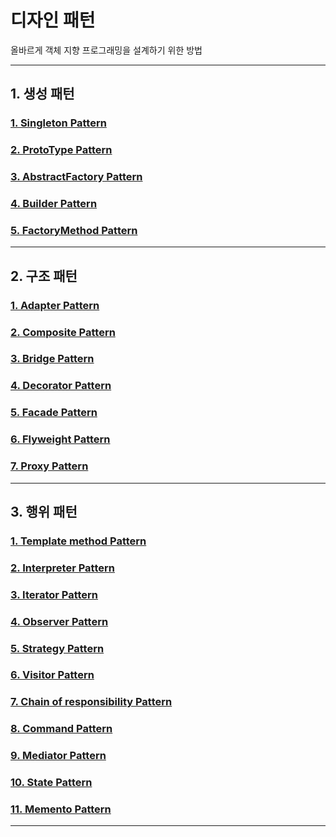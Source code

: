# 디자인 패턴
올바르게 객체 지향 프로그래밍을 설계하기 위한 방법   


-----------------------
## 1. 생성 패턴

### [1. Singleton Pattern](https://github.com/kyo705/Design-Pattern/blob/master/%EC%83%9D%EC%84%B1%20%ED%8C%A8%ED%84%B4/%EC%8B%B1%EA%B8%80%ED%86%A4%20%ED%8C%A8%ED%84%B4.md#singleton-%ED%8C%A8%ED%84%B4)  
### [2. ProtoType Pattern](https://github.com/kyo705/Design-Pattern/blob/master/%EC%83%9D%EC%84%B1%20%ED%8C%A8%ED%84%B4/%ED%94%84%EB%A1%9C%ED%86%A0%ED%83%80%EC%9E%85%20%ED%8C%A8%ED%84%B4.md#prototype-%ED%8C%A8%ED%84%B4)   
### [3. AbstractFactory Pattern](https://github.com/kyo705/Design-Pattern/blob/master/%EC%83%9D%EC%84%B1%20%ED%8C%A8%ED%84%B4/%EC%B6%94%EC%83%81%20%ED%8C%A9%ED%86%A0%EB%A6%AC%20%ED%8C%A8%ED%84%B4.md#abstractfactory-%ED%8C%A8%ED%84%B4)      
### [4. Builder Pattern](https://github.com/kyo705/Design-Pattern/blob/master/%EC%83%9D%EC%84%B1%20%ED%8C%A8%ED%84%B4/%EB%B9%8C%EB%8D%94%20%ED%8C%A8%ED%84%B4.md#builder-%ED%8C%A8%ED%84%B4)   
### [5. FactoryMethod Pattern](https://github.com/kyo705/Design-Pattern/blob/master/%EC%83%9D%EC%84%B1%20%ED%8C%A8%ED%84%B4/%ED%8C%A9%ED%86%A0%EB%A6%AC%20%EB%A9%94%EC%86%8C%EB%93%9C%20%ED%8C%A8%ED%84%B4.md#factorymethod-%ED%8C%A8%ED%84%B4)   
-----------------------
## 2. 구조 패턴

### [1. Adapter Pattern](https://github.com/kyo705/Design-Pattern/blob/master/%EA%B5%AC%EC%A1%B0%20%ED%8C%A8%ED%84%B4/%EC%96%B4%EB%8C%91%ED%84%B0%20%ED%8C%A8%ED%84%B4.md#adapter-%ED%8C%A8%ED%84%B4)   
### [2. Composite Pattern](https://github.com/kyo705/Design-Pattern/blob/master/%EA%B5%AC%EC%A1%B0%20%ED%8C%A8%ED%84%B4/%EC%BB%B4%ED%8F%AC%EC%A7%80%ED%8A%B8%20%ED%8C%A8%ED%84%B4.md#composite-%ED%8C%A8%ED%84%B4)   
### [3. Bridge Pattern](https://github.com/kyo705/Design-Pattern/blob/master/%EA%B5%AC%EC%A1%B0%20%ED%8C%A8%ED%84%B4/%EB%B8%8C%EB%A6%BF%EC%A7%80%20%ED%8C%A8%ED%84%B4.md#bridge-%ED%8C%A8%ED%84%B4)   
### [4. Decorator Pattern](https://github.com/kyo705/Design-Pattern/blob/master/%EA%B5%AC%EC%A1%B0%20%ED%8C%A8%ED%84%B4/%EB%8D%B0%EC%BD%94%EB%A0%88%EC%9D%B4%ED%84%B0%20%ED%8C%A8%ED%84%B4.md#decorator-%ED%8C%A8%ED%84%B4)   
### [5. Facade Pattern](https://github.com/kyo705/Design-Pattern/blob/master/%EA%B5%AC%EC%A1%B0%20%ED%8C%A8%ED%84%B4/%ED%8D%BC%EC%82%AC%EB%93%9C%20%ED%8C%A8%ED%84%B4.md#facade-%ED%8C%A8%ED%84%B4)   
### [6. Flyweight Pattern](https://github.com/kyo705/Design-Pattern/blob/master/%EA%B5%AC%EC%A1%B0%20%ED%8C%A8%ED%84%B4/%ED%94%8C%EB%9D%BC%EC%9D%B4%EC%9B%A8%EC%9D%B4%ED%8A%B8%20%ED%8C%A8%ED%84%B4.md#flyweight-%ED%8C%A8%ED%84%B4)   
### [7. Proxy Pattern](https://github.com/kyo705/Design-Pattern/blob/master/%EA%B5%AC%EC%A1%B0%20%ED%8C%A8%ED%84%B4/%ED%94%84%EB%A1%9D%EC%8B%9C%20%ED%8C%A8%ED%84%B4.md#proxy-%ED%8C%A8%ED%84%B4)   

-----------------------
## 3. 행위 패턴
### [1. Template method Pattern](https://github.com/kyo705/Design-Pattern/blob/master/%ED%96%89%EC%9C%84%20%ED%8C%A8%ED%84%B4/%ED%85%9C%ED%94%8C%EB%A6%BF%20%EB%A9%94%EC%86%8C%EB%93%9C%20%ED%8C%A8%ED%84%B4.md#templete-method-%ED%8C%A8%ED%84%B4)
### [2. Interpreter Pattern](https://github.com/kyo705/Design-Pattern/blob/master/%ED%96%89%EC%9C%84%20%ED%8C%A8%ED%84%B4/%EC%9D%B8%ED%84%B0%ED%94%84%EB%A6%AC%ED%84%B0%20%ED%8C%A8%ED%84%B4.md#interpreter-%ED%8C%A8%ED%84%B4)
### [3. Iterator Pattern](https://github.com/kyo705/Design-Pattern/blob/master/%ED%96%89%EC%9C%84%20%ED%8C%A8%ED%84%B4/%EC%9D%B4%ED%84%B0%EB%A0%88%EC%9D%B4%ED%84%B0%20%ED%8C%A8%ED%84%B4.md#iterator-%ED%8C%A8%ED%84%B4)
### [4. Observer Pattern](https://github.com/kyo705/Design-Pattern/blob/master/%ED%96%89%EC%9C%84%20%ED%8C%A8%ED%84%B4/%EC%98%B5%EC%A0%80%EB%B2%84%20%ED%8C%A8%ED%84%B4.md#observer-%ED%8C%A8%ED%84%B4)
### [5. Strategy Pattern](https://github.com/kyo705/Design-Pattern/blob/master/%ED%96%89%EC%9C%84%20%ED%8C%A8%ED%84%B4/%EC%A0%84%EB%9E%B5%20%ED%8C%A8%ED%84%B4.md#strategy-%ED%8C%A8%ED%84%B4)
### [6. Visitor Pattern](https://github.com/kyo705/Design-Pattern/blob/master/%ED%96%89%EC%9C%84%20%ED%8C%A8%ED%84%B4/%EB%B0%A9%EB%AC%B8%EC%9E%90%20%ED%8C%A8%ED%84%B4.md#visitor-%ED%8C%A8%ED%84%B4)
### [7. Chain of responsibility Pattern](https://github.com/kyo705/Design-Pattern/blob/master/%ED%96%89%EC%9C%84%20%ED%8C%A8%ED%84%B4/%EC%B1%85%EC%9E%84%20%EC%97%B0%EC%87%84%20%ED%8C%A8%ED%84%B4.md#chain-of-responsibility-%ED%8C%A8%ED%84%B4)
### [8. Command Pattern](https://github.com/kyo705/Design-Pattern/blob/master/%ED%96%89%EC%9C%84%20%ED%8C%A8%ED%84%B4/%EC%BB%A4%EB%A7%A8%EB%93%9C%20%ED%8C%A8%ED%84%B4.md#command-%ED%8C%A8%ED%84%B4)
### [9. Mediator Pattern](https://github.com/kyo705/Design-Pattern/blob/master/%ED%96%89%EC%9C%84%20%ED%8C%A8%ED%84%B4/%EC%A4%91%EC%9E%AC%EC%9E%90%20%ED%8C%A8%ED%84%B4.md#mediator-%ED%8C%A8%ED%84%B4)
### [10. State Pattern](https://github.com/kyo705/Design-Pattern/blob/master/%ED%96%89%EC%9C%84%20%ED%8C%A8%ED%84%B4/%EC%83%81%ED%83%9C%20%ED%8C%A8%ED%84%B4.md#state-%ED%8C%A8%ED%84%B4)
### [11. Memento Pattern](https://github.com/kyo705/Design-Pattern/blob/master/%ED%96%89%EC%9C%84%20%ED%8C%A8%ED%84%B4/%EB%A9%94%EB%A9%98%ED%86%A0%20%ED%8C%A8%ED%84%B4.md#memento-%ED%8C%A8%ED%84%B4)
-----------------------------------------
